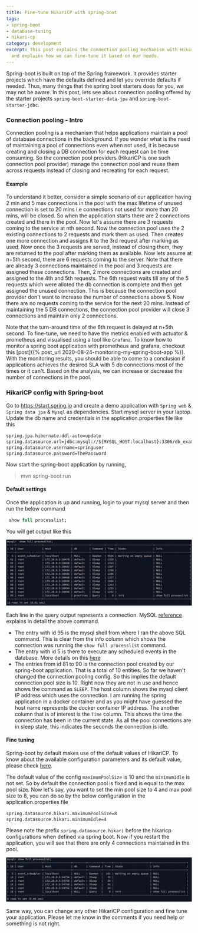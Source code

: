 ```yaml
---
title: Fine-tune HikariCP with spring-boot
tags:
- spring-boot
- database-tuning
- hikari-cp
category: development
excerpt: This post explains the connection pooling mechanism with HikariCP in general
  and explains how we can fine-tune it based on our needs.
---
```


Spring-boot is built on top of the Spring framework. It provides starter projects which have the defaults defined and let you override defaults if needed. Thus, many things that the spring boot starters does for you, we may not be aware. In this post, lets see about connection pooling offered by the starter projects `spring-boot-starter-data-jpa` and `spring-boot-starter-jdbc`. 

### Connection pooling - Intro
Connection pooling is a mechanism that helps applications maintain a pool of database connections in the background. If you wonder what is the need of maintaining a pool of connections even when not used, it is because creating and closing a DB connection for each request can be time consuming. So the connection pool providers (HikariCP is one such connection pool provider) manage the connection pool and reuse them across requests instead of closing and recreating for each request. 

#### Example
To understand it better, consider a simple scenario of our application having 2 min and 5 max connections in the pool with the max lifetime of unused connection is set to 20 mins i.e connections not used for more than 20 mins, will be closed. So when the application starts there are 2 connections created and there in the pool. Now let's assume there are 3 requests coming to the service at nth second. Now the connection pool uses the 2 existing connections to 2 requests and mark them as used. Then creates one more connection and assigns it to the 3rd request after marking as used. Now once the 3 requests are served, instead of closing them, they are returned to the pool after marking them as available. Now lets assume at n+5th second, there are 6 requests coming to the server. Note that there are already 3 connections maintained in the pool and 3 requests are assigned these connections. Then, 2 more connections are created and assigned to the 4th and 5th requests. The 6th request waits till any of the 5 requests which were alloted the db connection is complete and then get assigned the unused connection. This is because the connection pool provider don't want to increase the number of connections above 5. Now there are no requests coming to the service for the next 20 mins. Instead of maintaining the 5 DB connections, the connection pool provider will close 3 connections and maintain only 2 connections.

Note that the turn-around time of the 6th request is delayed at n+5th second. To fine-tune, we need to have the metrics enabled with actuator & prometheus and visualised using a tool like `Grafana`. To know how to monitor a spring boot application with prometheus and grafana, checkout this [post]({% post_url 2020-08-24-monitoring-my-spring-boot-app %}). With the monitoring results, you should be able to come to a conclusion if applications achieves the desired SLA with 5 db connections most of the times or it can't. Based on the analysis, we can increase or decrease the number of connections in the pool.
### HikariCP config with Spring-boot

Go to https://start.spring.io and create a demo application with `Spring web` & `Spring data jpa` & `Mysql`  as dependencies. Start mysql server in your laptop. Update the db name and credentials in the application.properties file like this

```
spring.jpa.hibernate.ddl-auto=update
spring.datasource.url=jdbc:mysql://${MYSQL_HOST:localhost}:3306/db_example
spring.datasource.username=springuser
spring.datasource.password=ThePassword
```

Now start the spring-boot application by running,

> mvn spring-boot:run

#### Default settings
Once the application is up and running, login to your mysql server and then run the below command
```sql
 show full processlist;
```
You will get output like this

![Sample connection pool](/images/hikaricp/show_cp.png)

Each line in the query output represents a connection. MySQL [reference](https://dev.mysql.com/doc/refman/8.0/en/show-processlist.html) explains in detail the above command.

- The entry with id 95 is the mysql shell from where I ran the above SQL command. This is clear from the info column which shows the connection was running the `show full processlist` command.
- The entry with id 5 is there to execute any scheduled events in the database. More details on this [here](https://www.mysqltutorial.org/mysql-triggers/working-mysql-scheduled-event/)
- The entries from id 81 to 90 is the connection pool created by our spring-boot application. That is a total of 10 entities.  So far we haven't changed the connection pooling config. So this implies the default connection pool size is 10. Right now they are not in use and hence shows the command as `SLEEP`. The host column shows the mysql client IP address which uses the connection. I am running the spring application in a docker container and as you might have guessed the host name represents the docker container IP address. The another column that is of interest is the `Time` column. This shows the  time the connection has been in the current state. As all the pool connections are in sleep state, this indicates the seconds the connection is idle.

#### Fine tuning
Spring-boot by default makes use of the default values of HikariCP. To know about the available configuration parameters and its default value, please check [here](https://github.com/brettwooldridge/HikariCP#gear-configuration-knobs-baby).

The default value of the config `maximumPoolSize` is 10 and the `minimumIdle` is not set. So by default the connection pool is fixed and is equal to the max pool size. Now let's say, you want to set the min pool size to 4 and max pool size to 8, you can do so by the below configuration in the application.properties file

```
spring.datasource.hikari.maximumPoolSize=8
spring.datasource.hikari.minimumIdle=4
```

Please note the prefix `spring.datasource.hikari` before the hikaricp configurations when defined via spring boot. Now if you restart the application, you will see that there are only 4 connections maintained in the pool.

![Connection pool after changes](/images/hikaricp/show_cp_after_change.png)

Same way, you can change any other HikariCP configuration and fine tune your application. Please let me know in the comments if you need help or something is not right.
